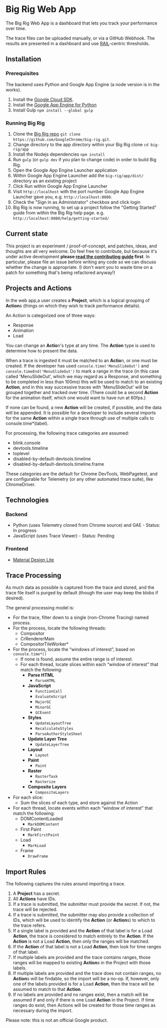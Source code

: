 # Big Rig Web App

The Big Rig Web App is a dashboard that lets you track your performance over time.

The trace files can be uploaded manually, or via a GitHub Webhook. The results are presented in a dashboard and use [RAIL](http://www.smashingmagazine.com/2015/10/rail-user-centric-model-performance/)-centric thresholds.

## Installation

### Prerequisites

The backend uses Python and Google App Engine (a node version is in the works).

1. Install the [Google Cloud SDK](https://cloud.google.com/sdk/).
2. Install the [Google App Engine for Python](https://cloud.google.com/appengine/downloads)
3. Install Gulp `npm install --global gulp`

### Running Big Rig

1. Clone the [Big Rig repo](https://github.com/GoogleChrome/big-rig) `git clone https://github.com/GoogleChrome/big-rig.git`.
2. Change directory to the app directory within your Big Rig clone `cd big-rig/app`
3. Install the Nodejs dependencies `npm install`
4. Run `gulp` (or `gulp dev` if you plan to change code) in order to build Big Rig.
5. Open the Google App Engine Launcher application
6. Within Google App Engine Launcher add the `big-rig/app/dist/` directory as an existing project
7. Click Run within Google App Engine Launcher
8. Visit `http://localhost` with the port number Google App Engine Launcher gave you, e.g. `http://localhost:8080`.
9. Check the "Sign in as Administrator" checkbox and click login
10. Big Rig is now running, to set up a project follow the "Getting Started" guide from within the Big Rig help page. e.g. `http://localhost:8080/help/getting-started/`


## Current state

This project is an experiment / proof-of-concept, and patches, ideas, and thoughts are all very welcome. Do feel free to contribute, but because it's under active development **please [read the contributing guide](CONTRIBUTING.md) first**. In particular, please file an issue before writing any code so we can discuss whether the change is appropriate. (I don't want you to waste time on a patch for something that's being refactored anyway!)

## Projects and Actions
In the web app,a  user creates a **Project**, which is a logical grouping of **Action**s (things on which they wish to track performance details).

An Action is categorized one of three ways:

* Response
* Animation
* Load

You can change an **Actio**n's type at any time. The **Action** type is used to determine how to present the data.

When a trace is ingested it must be matched to an **Actio**n, or one must be created. If the developer has used `console.time('MenuSlideOut')` and `console.timeEnd('MenuSlideOut')` to mark a range in the trace (in this case called 'MenuSlideOut', which we may regard as a Response, and something to be completed in less than 100ms) this will be used to match to an existing **Action**, and in this way successive traces with 'MenuSlideOut' will be grouped together and tracked over time. (There could be a second **Action** for the animation itself, which one would want to have run at 60fps.)

If none can be found, a new **Action** will be created, if possible, and the data will be appended. It is possible for a developer to include several imports for the same **Action** within a single trace through use of multiple calls to console.time*(label).

For processing, the following trace categories are assumed:

* blink.console
* devtools.timeline
* toplevel
* disabled-by-default-devtools.timeline
* disabled-by-default-devtools.timeline.frame

These categories are the default for Chrome DevTools, WebPagetest, and are configurable for Telemetry (or any other automated trace suite), like ChromeDriver.

## Technologies

### Backend

* Python (uses Telemetry cloned from Chrome source) and GAE - Status: In progress
* JavaScript (uses Trace Viewer) - Status: Pending

### Frontend

* [Material Design Lite](http://getmdl.io)

## Trace Processing

As much data as possible is captured from the trace and stored, and the trace file itself is purged by default (though the user may keep the blobs if desired).

The general processing model is:

* For the trace, filter down to a single (non-Chrome Tracing) named process.
* For the process, locate the following threads:
    * Compositor
    * CrRendererMain
    * CompositorTileWorker*
* For the process, locate the “windows of interest”, based on `console.time*()`
    * If none is found, assume the entire range is of interest.
    * For each thread, locate slices within each “window of interest” that match the following:
      * **Parse HTML**
          * `ParseHTML`
      * **JavaScript**
          * `FunctionCall`
          * `EvaluateScript`
          * `MajorGC`
          * `MinorGC`
          * `GCEvent`
      * **Styles**
          * `UpdateLayoutTree`
          * `RecalculateStyles`
          * `ParseAuthorStyleSheet`
      * **Update Layer Tree**
          * `UpdateLayerTree`
      * **Layout**
          * `Layout`
      * **Paint**
          * `Paint`
      * **Raster**
          * `RasterTask`
          * `Rasterize`
      * **Composite Layers**
          * `CompositeLayers`
* For each slice:
    * Sum the slices of each type, and store against the Action
* For each thread, locate events within each “window of interest” that match the following:
    * DOMContentLoaded
        * `MarkDOMContent`
    * First Paint
        * `MarkFirstPaint`
    * Load
        * `MarkLoad`
    * Frame
        * `DrawFrame`

## Import Rules

The following captures the rules around importing a trace.

1. A **Project** has a secret.
2. All **Actions** have IDs.
3. If a trace is submitted, the submitter must provide the secret. If not, the trace will be rejected.
4. If a trace is submitted, the submitter may also provide a collection of IDs, which will be used to identify the **Action** (or **Action**s) to which to the trace refers.
5. If a single label is provided and the **Action** of that label is for a Load **Action**, the trace is considered to match entirely to the **Action**. If the **Action** is not a Load **Action**, then only the ranges will be matched.
6. If the **Action** of that label is not a Load **Action**, then look for time ranges of that label.
7. If multiple labels are provided and the trace contains ranges, those ranges will be mapped to existing **Action**s in the Project with those labels.
8. If multiple labels are provided and the trace does not contain ranges, no **Action**s will be findable, so the import will be a no-op. If, however, only one of the labels provided is for a Load **Action**, then the trace will be assumed to match to that **Action**.
9. If no labels are provided and no ranges exist, then a match will be assumed if and only if there is one Load **Action** in the Project. If time ranges do exist, then Actions will be created for those time ranges as necessary during the import.

Please note: this is not an official Google product.
